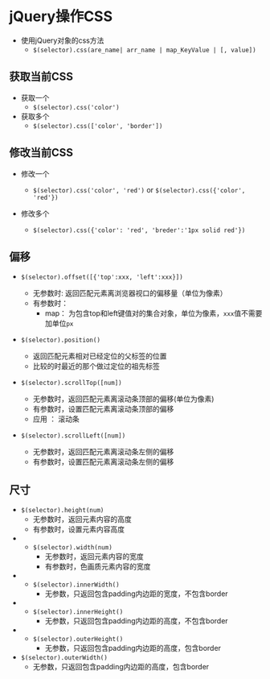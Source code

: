 # jQuery操作CSS
- 使用jQuery对象的css方法
	- `$(selector).css(are_name| arr_name | map_KeyValue | [, value])`

## 获取当前CSS
- 获取一个
	- `$(selector).css('color')`
- 获取多个
	- `$(selector).css(['color', 'border'])`
	

## 修改当前CSS
- 修改一个
	- `$(selector).css('color', 'red')` or `$(selector).css({'color', 'red'})`
	
- 修改多个
	- `$(selector).css({'color': 'red', 'breder':'1px solid red'})`
	



  

## 偏移
- `$(selector).offset([{'top':xxx, 'left':xxx}])`
	- 无参数时: 返回匹配元素离浏览器视口的偏移量（单位为像素）
	- 有参数时：
		- map： 为包含top和left键值对的集合对象，单位为像素，`xxx`值不需要加单位`px`



- `$(selector).position()`
	- 返回匹配元素相对已经定位的父标签的位置
	- 比较的时最近的那个做过定位的祖先标签



- `$(selector).scrollTop([num])`
	- 无参数时，返回匹配元素离滚动条顶部的偏移(单位为像素)
	- 有参数时，设置匹配元素离滚动条顶部的偏移
	- 应用 ： 滚动条

- `$(selector).scrollLeft([num])`
	- 无参数时，返回匹配元素离滚动条左侧的偏移
	- 有参数时，设置匹配元素离滚动条左侧的偏移

## 尺寸
- `$(selector).height(num)`
	- 无参数时，返回元素内容的高度
	- 有参数时，设置元素内容高度
- - `$(selector).width(num)`
	- 无参数时，返回元素内容的宽度
	- 有参数时，色画质元素内容的宽度
- - `$(selector).innerWidth()`
	- 无参数，只返回包含padding内边距的宽度，不包含border
- - `$(selector).innerHeight()`
	- 无参数，只返回包含padding内边距的高度，不包含border
- - `$(selector).outerHeight()`
	- 无参数，只返回包含padding内边距的高度，包含border
- `$(selector).outerWidth()`
	- 无参数，只返回包含padding内边距的高度，包含border